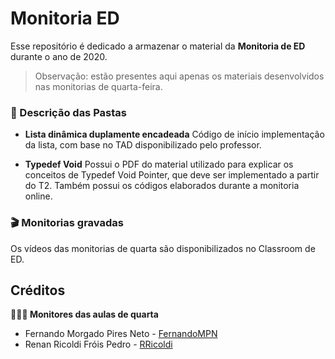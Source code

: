 # Monitoria ED

Esse repositório é dedicado a armazenar o material da **Monitoria de ED** durante o ano de 2020.

> Observação: estão presentes aqui apenas os materiais desenvolvidos nas monitorias de quarta-feira.

### 📁 Descrição das Pastas

 - **Lista dinâmica duplamente encadeada**
    Código de início implementação da lista, com base no TAD disponibilizado pelo professor. 
    
 - **Typedef Void**
    Possui o PDF do material utilizado para explicar os conceitos de Typedef Void Pointer, que deve ser implementado a partir do T2. Também possui os códigos elaborados durante a monitoria online.

### 🎬 Monitorias gravadas

Os vídeos das monitorias de quarta são disponibilizados no Classroom de ED.


## Créditos

**👨🏽‍💻 Monitores das aulas de quarta**

- Fernando Morgado Pires Neto - [FernandoMPN](https://github.com/FernandoMPN)
- Renan Ricoldi Fróis Pedro - [RRicoldi](https://github.com/RRicoldi)
